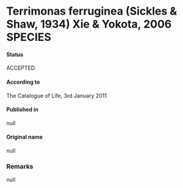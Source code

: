 # Terrimonas ferruginea (Sickles & Shaw, 1934) Xie & Yokota, 2006 SPECIES

#### Status
ACCEPTED

#### According to
The Catalogue of Life, 3rd January 2011

#### Published in
null

#### Original name
null

### Remarks
null